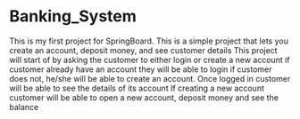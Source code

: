 # Banking_System
This is my first project for SpringBoard. This is a simple project that lets you create an account, deposit money, and see customer details
This project will start of by asking the customer to either login or create a new account
if customer already have an account they will be able to login 
if customer does not, he/she will be able to create an account. 
Once logged in customer will be able to see the details of its account 
If creating a new account customer will be able to open a new account, deposit money and see the balance

